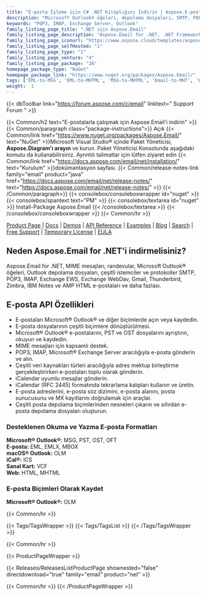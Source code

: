 ```yaml
---
title: "E-posta İşleme için C# .NET Kitaplığını İndirin | Aspose.E-posta"
description: "Microsoft Outlook® öğeleri, depolama dosyaları, SMTP, POP3, IMAP, Exchange EWS, WebDav, Gmail, AMP HTML e-postalarıyla .NET API aracılığıyla çalışmak için C# Sınıf Kitaplığı DLL dosyasını indirin."
keywords: "POP3, IMAP, Exchange Server, Outlook"
family_listing_page_title: ".NET için Aspose.Email"
family_listing_page_description: "Aspose.Email for .NET, .NET Framework, .NET Core ve Xamarin platformları ile kullanılacak eksiksiz bir E-posta İşleme API'leri setidir ve e-postaları oluşturma, değiştirme, dönüştürme ve iletme yeteneğine sahip çapraz platform uygulamaları oluşturmanıza olanak tanır. Microsoft Outlook'u kullanarak."
family_listing_page_iconurl: "https://www.aspose.cloud/templates/aspose/App_Themes/V3/images/email/272x272/aspose_email-for-net-min.png"
family_listing_page_selfHosted: "1"
family_listing_page_type: "1"
family_listing_page_venture: "4"
family_listing_page_package: "26"
homepage_package_type: "NuGet"
homepage_package_link: "https://www.nuget.org/packages/Aspose.Email/"
tags: ['EML-to-MSG', 'EML-to-MHTML', 'MSG-to-MHTML', 'Email-to-MHT', 'Email-toEML', 'Email-to-HTML', 'Email-to-OFT']
weight:  1
---
```


{{< dbToolbar link="https://forum.aspose.com/c/email" linktext=" Support Forum " >}}

{{< Common/h2 text="E-postalarla çalışmak için Aspose.Email'i indirin"  >}}
{{< Common/paragraph class="package-instructions">}}
Açık
{{< Common/link href="https://www.nuget.org/packages/Aspose.Email/" text="NuGet"  >}}Microsoft Visual Studio® içinde Paket Yöneticisi, <b>Aspose.Diagram'ı arayın</b> ve kurun. Paket Yöneticisi Konsolunda aşağıdaki komutu da kullanabilirsiniz. Ayrıntılı talimatlar için lütfen ziyaret edin
{{< Common/link href="https://docs.aspose.com/email/net/installation/" text="Kurulum"  >}}dokümantasyon sayfası.
{{< Common/release-notes-link family="email" product="java" href="https://docs.aspose.com/email/net/release-notes/" text="https://docs.aspose.com/email/net/release-notes/"  >}}
{{< /Common/paragraph>}}
{{< consolebox/consoleboxwrapper id="nuget" >}}
       {{< consolebox/spantext text="PM" >}}
       {{< consolebox/textarea id="nuget" >}} Install-Package Aspose.Email {{< /consolebox/textarea >}}
{{< /consolebox/consoleboxwrapper >}}
{{< Common/hr >}}

[Product Page](https://products.aspose.com/pdf/cpp/) | [Docs](https://docs.aspose.com/pdf/cpp/) | [Demos](https://products.aspose.app/pdf/family) | [API Reference](https://reference.aspose.com/pdf/cpp) | [Examples](https://github.com/aspose-pdf/Aspose.Pdf-for-C) | [Blog](https://blog.aspose.com/category/pdf/) | [Search](https://search.aspose.com/) | [Free Support](https://forum.aspose.com/c/pdf) | [Temporary License](https://purchase.aspose.com/temporary-license) | [EULA](https://about.aspose.com/legal/eula/)

## Neden Aspose.Email for .NET'i indirmelisiniz?

Aspose.Email for .NET, MIME mesajları, randevular, Microsoft Outlook® öğeleri, Outlook depolama dosyaları, çeşitli istemciler ve protokoller SMTP, POP3, IMAP, Exchange EWS, Exchange WebDav, Gmail, Thunderbird, Zimbra, IBM Notes ve AMP HTML e-postaları ve daha fazlası.

## E-posta API Özellikleri

- E-postaları Microsoft® Outlook® ve diğer biçimlerde açın veya kaydedin.
- E-posta dosyalarının çeşitli biçimlere dönüştürülmesi.
- Microsoft® Outlook® e-postalarını, PST ve OST dosyalarını ayrıştırın, okuyun ve kaydedin.
- MIME mesajları için kapsamlı destek.
- POP3, IMAP, Microsoft® Exchange Server aracılığıyla e-posta gönderin ve alın.
- Çeşitli veri kaynakları türleri aracılığıyla adres mektup birleştirme gerçekleştirirken e-postaları toplu olarak gönderin.
- iCalendar uyumlu mesajlar gönderin.
- iCalendar (RFC 2445) formatında tekrarlama kalıpları kullanın ve üretin.
- E-posta adreslerini, e-posta söz dizimini, e-posta alanını, posta sunucusunu ve MX kayıtlarını doğrulamak için araçlar.
- Çeşitli posta depolama biçimlerinden nesneleri çıkarın ve sıfırdan e-posta depolama dosyaları oluşturun.

### Desteklenen Okuma ve Yazma E-posta Formatları

**Microsoft® Outlook®:** MSG, PST, OST, OFT\
**E-posta:** EML, EMLX, MBOX\
**macOS® Outlook:** OLM\
**iCal®:** ICS\
**Sanal Kart:** VCF\
**Web:** HTML, MHTML

### E-posta Biçimleri Olarak Kaydet

**Microsoft® Outlook®:** OLM

{{< Common/hr >}}

{{< Tags/TagsWrapper >}}
 {{< Tags/TagsList >}}
{{< /Tags/TagsWrapper >}}

{{< Common/hr >}}

{{< ProductPageWrapper >}}
<!-- ReleasesListProductPage-->
   {{< Releases/ReleasesListProductPage shownested="false"  directdownload="true" family="email" product="net" >}}
<!-- /ReleasesListProductPage-->
{{< Common/hr >}}
{{< /ProductPageWrapper >}}

